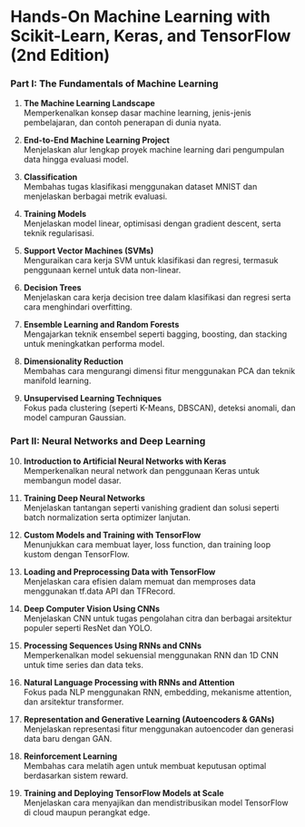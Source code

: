 # Hands-On Machine Learning with Scikit-Learn, Keras, and TensorFlow (2nd Edition)  

### Part I: The Fundamentals of Machine Learning

1. **The Machine Learning Landscape**  
   Memperkenalkan konsep dasar machine learning, jenis-jenis pembelajaran, dan contoh penerapan di dunia nyata.

2. **End-to-End Machine Learning Project**  
   Menjelaskan alur lengkap proyek machine learning dari pengumpulan data hingga evaluasi model.

3. **Classification**  
   Membahas tugas klasifikasi menggunakan dataset MNIST dan menjelaskan berbagai metrik evaluasi.

4. **Training Models**  
   Menjelaskan model linear, optimisasi dengan gradient descent, serta teknik regularisasi.

5. **Support Vector Machines (SVMs)**  
   Menguraikan cara kerja SVM untuk klasifikasi dan regresi, termasuk penggunaan kernel untuk data non-linear.

6. **Decision Trees**  
   Menjelaskan cara kerja decision tree dalam klasifikasi dan regresi serta cara menghindari overfitting.

7. **Ensemble Learning and Random Forests**  
   Mengajarkan teknik ensembel seperti bagging, boosting, dan stacking untuk meningkatkan performa model.

8. **Dimensionality Reduction**  
   Membahas cara mengurangi dimensi fitur menggunakan PCA dan teknik manifold learning.

9. **Unsupervised Learning Techniques**  
   Fokus pada clustering (seperti K-Means, DBSCAN), deteksi anomali, dan model campuran Gaussian.

### Part II: Neural Networks and Deep Learning

10. **Introduction to Artificial Neural Networks with Keras**  
    Memperkenalkan neural network dan penggunaan Keras untuk membangun model dasar.

11. **Training Deep Neural Networks**  
    Menjelaskan tantangan seperti vanishing gradient dan solusi seperti batch normalization serta optimizer lanjutan.

12. **Custom Models and Training with TensorFlow**  
    Menunjukkan cara membuat layer, loss function, dan training loop kustom dengan TensorFlow.

13. **Loading and Preprocessing Data with TensorFlow**  
    Menjelaskan cara efisien dalam memuat dan memproses data menggunakan tf.data API dan TFRecord.

14. **Deep Computer Vision Using CNNs**  
    Menjelaskan CNN untuk tugas pengolahan citra dan berbagai arsitektur populer seperti ResNet dan YOLO.

15. **Processing Sequences Using RNNs and CNNs**  
    Memperkenalkan model sekuensial menggunakan RNN dan 1D CNN untuk time series dan data teks.

16. **Natural Language Processing with RNNs and Attention**  
    Fokus pada NLP menggunakan RNN, embedding, mekanisme attention, dan arsitektur transformer.

17. **Representation and Generative Learning (Autoencoders & GANs)**  
    Menjelaskan representasi fitur menggunakan autoencoder dan generasi data baru dengan GAN.

18. **Reinforcement Learning**  
    Membahas cara melatih agen untuk membuat keputusan optimal berdasarkan sistem reward.

19. **Training and Deploying TensorFlow Models at Scale**  
    Menjelaskan cara menyajikan dan mendistribusikan model TensorFlow di cloud maupun perangkat edge.
